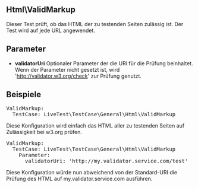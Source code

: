 ## Html\ValidMarkup

Dieser Test prüft, ob das HTML der zu testenden Seiten zulässig ist. 
Der Test wird auf jede URL angewendet.

## Parameter
* **validatorUri** Optionaler Parameter der die URI für die Prüfung beinhaltet. Wenn der Parameter nicht gesetzt ist, wird 'http://validator.w3.org/check' zur Prüfung genutzt.

## Beispiele
<pre>ValidMarkup:
  TestCase: LiveTest\TestCase\General\Html\ValidMarkup</pre>

Diese Konfiguration wird einfach das HTML aller zu testenden Seiten auf Zulässigkeit bei w3.org prüfen.

<pre>ValidMarkup:
  TestCase: LiveTest\TestCase\General\Html\ValidMarkup
    Parameter:
      validatorUri: 'http://my.validator.service.com/test'</pre>

Diese Konfiguration würde nun abweichend von der Standard-URI die Prüfung des HTML auf my.validator.service.com ausführen.

